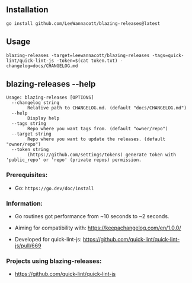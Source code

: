 ## Installation
```
go install github.com/LeeWannacott/blazing-releases@latest
```

## Usage
```
blazing-releases -target=leewannacott/blazing-releases -tags=quick-lint/quick-lint-js -token=$(cat token.txt) -changelog=docs/CHANGELOG.md
```

## blazing-releases --help
```
Usage: blazing-releases [OPTIONS]
  --changelog string
    	Relative path to CHANGELOG.md. (default "docs/CHANGELOG.md")
  --help
    	Display help
  --tags string
    	Repo where you want tags from. (default "owner/repo")
  --target string
    	Repo where you want to update the releases. (default "owner/repo")
  --token string
    	(https://github.com/settings/tokens) generate token with 'public_repo' or 'repo' (private repos) permission.
```

### Prerequisites:
* Go: `https://go.dev/doc/install`

### Information:
* Go routines got performance from ~10 seconds to ~2 seconds.

* Aiming for compatibility with: https://keepachangelog.com/en/1.0.0/

* Developed for quick-lint-js: https://github.com/quick-lint/quick-lint-js/pull/669

### Projects using blazing-releases:
* https://github.com/quick-lint/quick-lint-js
